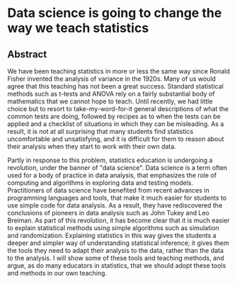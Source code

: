 # Data science is going to change the way we teach statistics

## Abstract

We have been teaching statistics in more or less the same way since Ronald
Fisher invented the analysis of variance in the 1920s. Many of us would agree
that this teaching has not been a great success.  Standard statistical methods
such as t-tests and ANOVA rely on a fairly substantial body of mathematics
that we cannot hope to teach.  Until recently, we had little choice but to
resort to take-my-word-for-it general descriptions of what the common tests
are doing, followed by recipes as to when the tests can be applied and
a checklist of situations in which they can be misleading.   As a result, it
is not at all surprising that many students find statistics uncomfortable and
unsatisfying, and it is difficult for them to reason about their analysis when
they start to work with their own data.

Partly in response to this problem, statistics education is undergoing
a revolution, under the banner of "data science".  Data science is a term
often used for a body of practice in data analysis, that emphasizes the role of
computing and algorithms in exploring data and testing models.  Practitioners
of data science have benefited from recent advances in programming languages
and tools, that make it much easier for students to use simple code for data
analysis.  As a result, they have rediscovered the conclusions of pioneers in
data analysis such as John Tukey and Leo Breiman.  As part of this revolution,
it has become clear that it is much easier to explain statistical methods using
simple algorithms such as simulation and randomization.  Explaining statistics
in this way gives the students a deeper and simpler way of understanding
statistical inference; it gives them the tools they need to adapt their
analysis to the data, rather than the data to the analysis. I will show some of
these tools and teaching methods, and argue, as do many educators in
statistics, that we should adopt these tools and methods in our own teaching.
